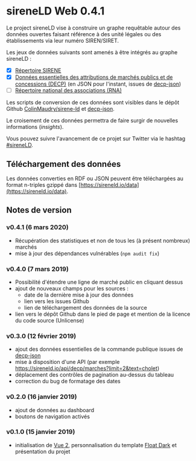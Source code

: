 # sireneLD Web 0.4.1

Le project sireneLD vise à construire un graphe requêtable autour des données ouvertes faisant référence à des unité légales ou des établissements via leur numéro SIREN/SIRET.

Les jeux de données suivants sont amenés à être intégrés au graphe sireneLD :

- [x] [Répertoire SIRENE](https://www.data.gouv.fr/fr/datasets/base-sirene-des-entreprises-et-de-leurs-etablissements-siren-siret)
- [x] [Données essentielles des attributions de marchés publics et de concessions (DECP)](https://www.data.gouv.fr/fr/datasets/donnees-essentielles-de-la-commande-publique-transmises-via-le-pes-marche/) (en JSON pour l'instant, issues de [decp-json](https://github.com/ColinMaudry/decp-json/))
- [ ] [Répertoire national des associations (RNA)](https://www.data.gouv.fr/fr/datasets/repertoire-national-des-associations/)

Les scripts de conversion de ces données sont visibles dans le dépôt Github [ColinMaudry/sirene-ld](https://github.com/ColinMaudry/sirene-ld) et [decp-json](https://github.com/ColinMaudry/decp-json/).

Le croisement de ces données permettra de faire surgir de nouvelles informations (_insights_).

Vous pouvez suivre l'avancement de ce projet sur Twitter via le hashtag [#sireneLD](https://twitter.com/hashtag/sireneLD).

## Téléchargement des données

Les données converties en RDF ou JSON peuvent être téléchargées au format n-triples gzippé dans [https://sireneld.io/data](https://sireneld.io/data).

## Notes de version

### v0.4.1 (6 mars 2020)

- Récupération des statistiques et non de tous les (à présent nombreux) marchés
- mise à jour des dépendances vulnérables (`npm audit fix`)

### v0.4.0 (7 mars 2019)

- Possibilité d'étendre une ligne de marché public en cliquant dessus
- ajout de nouveaux champs pour les sources :
  - date de la dernière mise à jour des données
  - lien vers les issues Github
  - lien de téléchargement des données de la source
- lien vers le dépôt Github dans le pied de page et mention de la licence du code source (Unlicense)

### v0.3.0 (12 février 2019)

- ajout des données essentielles de la commande publique issues de [decp-json](https://github.com/ColinMaudry/decp-json/)
- mise à disposition d'une API (par exemple https://sireneld.io/api/decp/marches?limit=2&text=cholet)
- déplacement des contrôles de pagination au-dessus du tableau
- correction du bug de formatage des dates

### v0.2.0 (16 janvier 2019)

- ajout de données au dashboard
- boutons de navigation activés

### v0.1.0 (15 janvier 2019)

- initialisation de [Vue 2](https://vuejs.org/), personnalisation du template [Float Dark](http://bootstraplovers.com/templates/float-admin-v1.1/dark-version/index.html) et présentation du projet
